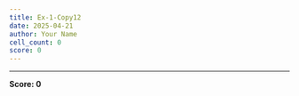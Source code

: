 ```yaml
---
title: Ex-1-Copy12
date: 2025-04-21
author: Your Name
cell_count: 0
score: 0
---
```




---
**Score: 0**